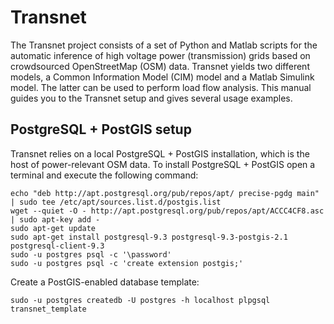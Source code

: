 # Transnet
The Transnet project consists of a set of Python and Matlab scripts for the automatic inference of high voltage power (transmission) grids based on crowdsourced OpenStreetMap (OSM) data. Transnet yields two different models, a Common Information Model (CIM) model and a Matlab Simulink model. The latter can be used to perform load flow analysis. This manual guides you to the Transnet setup and gives several usage examples.

## PostgreSQL + PostGIS setup
Transnet relies on a local PostgreSQL + PostGIS installation, which is the host of power-relevant OSM data.
To install PostgreSQL + PostGIS open a terminal and execute the following command:
```
echo "deb http://apt.postgresql.org/pub/repos/apt/ precise-pgdg main" | sudo tee /etc/apt/sources.list.d/postgis.list
wget --quiet -O - http://apt.postgresql.org/pub/repos/apt/ACCC4CF8.asc | sudo apt-key add -
sudo apt-get update
sudo apt-get install postgresql-9.3 postgresql-9.3-postgis-2.1 postgresql-client-9.3
sudo -u postgres psql -c '\password'
sudo -u postgres psql -c 'create extension postgis;'
```
Create a PostGIS-enabled database template:
```
sudo -u postgres createdb -U postgres -h localhost plpgsql transnet_template
```
